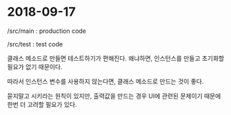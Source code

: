 # 2018-09-17

/src/main : production code

/src/test : test code

클래스 메소드로 만들면 테스트하기가 편해진다. 왜냐하면, 인스턴스를 만들고 초기화할 필요가 없기 때문이다.

따라서 인스턴스 변수를 사용하지 않는다면, 클래스 메소드로 만드는 것이 좋다.

묻지말고 시키라는 원칙이 있지만, 출력값을 만드는 경우 UI에 관련된 문제이기 때문에 한번 더 고려할 필요가 있다.